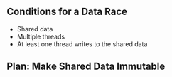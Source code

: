 
## Conditions for a Data Race

- Shared data
- Multiple threads
- At least one thread writes to the shared data

## Plan: Make Shared Data Immutable


